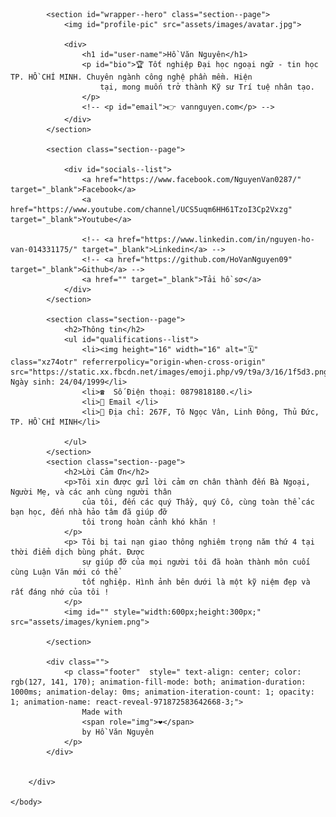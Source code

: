 <!DOCTYPE html>
<html>
    <head>
        <meta charset="utf-8">
        <meta http-equiv="X-UA-Compatible" content="IE=edge">
        <title>Hồ Văn Nguyên</title>
        <meta name="description" content="">
        <meta name="viewport" content="width=device-width, initial-scale=1">
        <link rel="stylesheet" href="styles/main.css">
    </head>
    <body>
        <div id="container--main">

            <section id="wrapper--hero" class="section--page">
                <img id="profile-pic" src="assets/images/avatar.jpg">

                <div>
                    <h1 id="user-name">Hồ Văn Nguyên</h1>
                    <p id="bio">🏆 Tốt nghiệp Đại học ngoại ngữ - tin học TP. HỒ CHÍ MINH. Chuyên ngành công nghệ phần mềm. Hiện
                        tại, mong muốn trở thành Kỹ sư Trí tuệ nhân tạo.
                    </p>
                    <!-- <p id="email">👉 vannguyen.com</p> -->
                </div>  
            </section>

            <section class="section--page">

                <div id="socials--list">
                    <a href="https://www.facebook.com/NguyenVan0287/" target="_blank">Facebook</a>
                    <a href="https://www.youtube.com/channel/UCS5uqm6HH61TzoI3Cp2Vxzg" target="_blank">Youtube</a>
                    
                    <!-- <a href="https://www.linkedin.com/in/nguyen-ho-van-014331175/" target="_blank">Linkedin</a> -->
                    <!-- <a href="https://github.com/HoVanNguyen09" target="_blank">Github</a> -->
                    <a href="" target="_blank">Tải hồ sơ</a>
                </div>
            </section>

            <section class="section--page">
                <h2>Thông tin</h2>
                <ul id="qualifications--list">
                    <li><img height="16" width="16" alt="🗓" class="xz74otr" referrerpolicy="origin-when-cross-origin" src="https://static.xx.fbcdn.net/images/emoji.php/v9/t9a/3/16/1f5d3.png"> Ngày sinh: 24/04/1999</li>
                    <li>☎  Số Điện thoại: 0879818180.</li>
                    <li>📩 Email </li>
                    <li>📍 Địa chỉ: 267F, Tô Ngọc Vân, Linh Đông, Thủ Đức, TP. HỒ CHÍ MINH</li>
                    
                </ul>
            </section>  
            <section class="section--page">
                <h2>Lời Cảm Ơn</h2>
                <p>Tôi xin được gửi lời cảm ơn chân thành đến Bà Ngoại, Người Mẹ, và các anh cùng người thân
                    của tôi, đến các quý Thầy, quý Cô, cùng toàn thể các bạn học, đến nhà hảo tâm đã giúp đỡ
                    tôi trong hoàn cảnh khó khăn !
                </p>
                <p> Tôi bị tai nạn giao thông nghiêm trọng năm thứ 4 tại thời điểm dịch bùng phát. Được 
                    sự giúp đỡ của mọi người tôi đã hoàn thành môn cuối cùng Luận Văn mới có thể
                    tốt nghiệp. Hình ảnh bên dưới là một kỹ niệm đẹp và rất đáng nhớ của tôi !  
                </p>
                <img id="" style="width:600px;height:300px;" src="assets/images/kyniem.png">
                
            </section> 

            <div class="">
                <p class="footer"  style=" text-align: center; color: rgb(127, 141, 170); animation-fill-mode: both; animation-duration: 1000ms; animation-delay: 0ms; animation-iteration-count: 1; opacity: 1; animation-name: react-reveal-971872583642668-3;">
                    Made with 
                    <span role="img">❤️</span> 
                    by Hồ Văn Nguyên
                </p>
            </div> 


        </div>

    </body>
</html>
